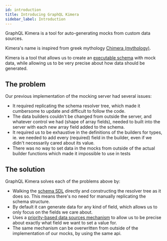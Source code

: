 ```yaml
---
id: introduction
title: Introducing GraphQL Kimera
sidebar_label: Introduction
---
```


GraphQL Kimera is a tool for auto-generating mocks from custom data sources.

Kimera's name is inspired from greek mythology [Chimera (mythology)](https://en.wikipedia.org/wiki/Chimera_(mythology)).

Kimera is a tool that allows us to create an [executable schema](/graphql-kimera/docs/glossary#executable-schema) with mock data, while allowing us to be very precise about how data should be generated.

## The problem

Our previous implementation of the mocking server had several issues:

- It required replicating the schema resolver tree, which made it cumbersome to update and difficult to follow the code.
- The data builders couldn't be changed from outside the server, and whatever control we had (shape of array fields), needed to built into the server with each new array field added to the schema.
- It required us to be exhaustive in the definitions of the builders for types, ie. we needed to add every (required) field in the builder, even if we didn't necessarily cared about its value.
- There was no way to set data in the mocks from outside of the actual builder functions which made it impossible to use in tests

## The solution

GraphQL Kimera solves each of the problems above by:

- Walking the [schema SDL](/graphql-kimera/docs/glossary#schema-definition-language) directly and constructing the resolver tree as it does so. This means there's no need for manually replicating the schema structure.
- By default it can generate data for any kind of field, which allows us to only focus on the fields we care about.
- Uses a [priority-based data sources mechanism](/graphql-kimera/docs/data-sources) to allow us to be precise about exactly what field we want to set a value for.
- The same mechanism can be overwritten from outside of the implementation of our mocks, by using the same api.
